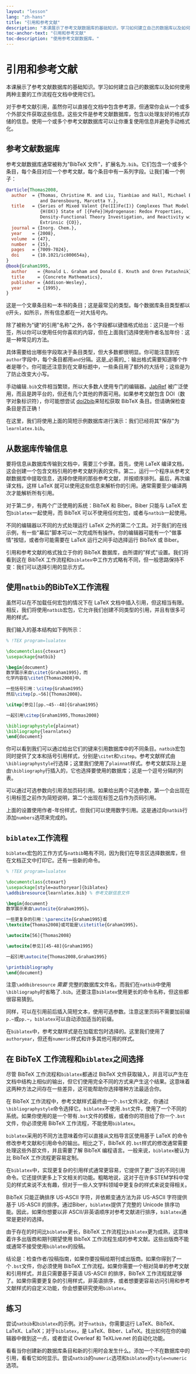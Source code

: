 ```yaml
---
layout: "lesson"
lang: "zh-hans"
title: "引用和参考文献"
description: "本课展示了参考文献数据库的基础知识。学习如何建立自己的数据库以及如何使用两种主要的工作流程在文档中使用它们。"
toc-anchor-text: "引用和参考文献"
toc-description: "使用参考文献数据库。"
---
```


# 引用和参考文献

<script>
runlatex.preincludes = {
 "pre1": {
    "pre0": "learnlatex.bib"
   },
 "pre2": {
    "pre0": "learnlatex.bib"
   }
}
</script>

<span
  class="summary">本课展示了参考文献数据库的基础知识。学习如何建立自己的数据库以及如何使用两种主要的工作流程在文档中使用它们。</span>

对于参考文献引用，虽然你可以直接在文档中包含参考源，但通常你会从一个或多个外部文件获取这些信息。这些文件是参考文献数据库，包含以处理友好的格式存储的信息。使用一个或多个参考文献数据库可以让你重复使用信息并避免手动格式化。

## 参考文献数据库

参考文献数据库通常被称为"BibTeX 文件"，扩展名为`.bib`。它们包含一个或多个条目，每个条目对应一个参考文献，每个条目中有一系列字段。让我们看一个例子：

<!-- {% raw %} -->
```bibtex
@article{Thomas2008,
  author  = {Thomas, Christine M. and Liu, Tianbiao and Hall, Michael B.
             and Darensbourg, Marcetta Y.},
  title   = {Series of Mixed Valent {Fe(II)Fe(I)} Complexes That Model the
             {H(OX)} State of [{FeFe}]Hydrogenase: Redox Properties,
             Density-Functional Theory Investigation, and Reactivity with
             Extrinsic {CO}},
  journal = {Inorg. Chem.},
  year    = {2008},
  volume  = {47},
  number  = {15},
  pages   = {7009-7024},
  doi     = {10.1021/ic800654a},
}
@book{Graham1995,
  author    = {Ronald L. Graham and Donald E. Knuth and Oren Patashnik},
  title     = {Concrete Mathematics},
  publisher = {Addison-Wesley},
  year      = {1995},
}
```
<!-- {% endraw %} -->


这是一个文章条目和一本书的条目；这是最常见的类型。每个数据库条目类型都以`@`开头，如所示，所有信息都在一对大括号内。

除了被称为"键"的引用"名称"之外，各个字段都以键值格式给出：这只是一个标签，所以你可以使用任何你喜欢的内容，但在上面我们选择使用作者名加年份：这是一种常见的方法。

具体需要给出哪些字段取决于条目类型，但大多数都很明显。你可能注意到在`author`字段中，每个条目都用`and`分隔。这是_必需的_：输出格式需要知道哪个作者是哪个。你可能还注意到在文章标题中，一些条目用了额外的大括号；这些是为了防止改变大小写。

手动编辑`.bib`文件相当繁琐，所以大多数人使用专门的编辑器。[JabRef](https://www.jabref.org) 被广泛使用，而且是跨平台的，但还有几个其他的界面可用。如果参考文献包含 DOI（数字对象标识符），你可能想尝试 [doi2bib](https://doi2bib.org)来轻松获取 BibTeX 条目。但请确保检查条目是否正确！

在这里，我们将使用上面的简短示例数据库进行演示：我们已经将其"保存"为`learnlatex.bib`。

## 从数据库传输信息

要将信息从数据库传输到文档中，需要三个步骤。首先，使用 LaTeX 编译文档，这会创建一个包含文档引用的参考文献列表的文件。第二，运行一个程序从参考文献数据库中提取信息，选择你使用的那些参考文献，并按顺序排列。最后，再次编译文档，这样 LaTeX 就可以使用这些信息来解析你的引用。通常需要至少编译两次才能解析所有引用。

对于第二步，有两个广泛使用的系统：BibTeX 和 Biber。Biber 只能与 LaTeX 宏包`biblatex`一起使用，而 BibTeX 可以不使用任何宏包，或者与`natbib`一起使用。

不同的编辑器以不同的方式处理运行 LaTeX 之外的第二个工具。对于我们的在线示例，有一些"幕后"脚本可以一次完成所有操作。你的编辑器可能有一个"做事情"按钮，或者你可能需要在 LaTeX 运行之间手动选择运行 BibTeX 或 Biber。

引用和参考文献的格式独立于你的 BibTeX 数据库，由所谓的"样式"设置。我们将看到这在 BibTeX 工作流程和`biblatex`中工作方式略有不同，但一般思路保持不变：我们可以选择引用的显示方式。

## 使用`natbib`的BibTeX工作流程

虽然可以在不加载任何宏包的情况下在 LaTeX 文档中插入引用，但这相当有限。相反，我们将使用`natbib`宏包，它允许我们创建不同类型的引用，并且有很多可用的样式。

我们输入的基本结构如下例所示：

```latex
% !TEX program=lualatex

\documentclass{ctexart}
\usepackage{natbib}

\begin{document}
数学展示来自\citet{Graham1995}，而
化学内容在\citet{Thomas2008}中。

一些括号引用：\citep{Graham1995}
然后\citep[p.~56]{Thomas2008}。

\citep[参见][pp.~45--48]{Graham1995}

一起引用\citep{Graham1995,Thomas2008}

\bibliographystyle{plainnat}
\bibliography{learnlatex}
\end{document}
```

你可以看到我们可以通过给出它们的键来引用数据库中的不同条目。`natbib`宏包同时提供了文本和括号引用样式，分别是`\citet`和`\citep`。参考文献样式由`\bibliographystyle`行选择；这里我们使用了`plainnat`样式。参考文献实际上是由`\bibliography`行插入的，它也选择要使用的数据库；这是一个逗号分隔的列表。

可以通过可选参数向引用添加页码引用。如果给出两个可选参数，第一个会出现在引用标签之前作为简短说明，第二个出现在标签之后作为页码引用。

上面的设置使用作者-年份样式，但我们可以使用数字引用。这是通过向`natbib`行添加`numbers`选项来完成的。

## `biblatex`工作流程

`biblatex`宏包的工作方式与`natbib`略有不同，因为我们在导言区选择数据库，但在文档正文中打印它。还有一些新的命令。

```latex
% !TEX program=lualatex

\documentclass{ctexart}
\usepackage[style=authoryear]{biblatex}
\addbibresource{learnlatex.bib} % 参考文献信息文件

\begin{document}
数学展示来自\autocite{Graham1995}。

一些更复杂的引用：\parencite{Graham1995}或
\textcite{Thomas2008}或可能是\citetitle{Graham1995}。

\autocite[56]{Thomas2008}

\autocite[参见][45-48]{Graham1995}

一起引用\autocite{Thomas2008,Graham1995}

\printbibliography
\end{document}
```

注意`\addbibresource` _需要_ 完整的数据库文件名，而我们在`natbib`中使用`\bibliography`时省略了`.bib`。还要注意`biblatex`使用更长的命令名称，但这些都很容易猜到。

同样，可以在引用前后插入简短文本，使用可选参数。注意这里页码不需要加前缀`p.~`或`pp.~`，`biblatex`可以自动添加适当的前缀。

在`biblatex`中，参考文献样式是在加载宏包时选择的。这里我们使用了`authoryear`，但还有`numeric`样式和许多其他可用的样式。

## 在 BibTeX 工作流程和`biblatex`之间选择

尽管 BibTeX 工作流程和`biblatex`都通过 BibTeX 文件获取输入，并且可以产生在文档中结构上相似的输出，但它们使用完全不同的方式来产生这个结果。这意味着这两种方法之间存在一些差异，这可能帮助你选择哪种方法最适合你。

在 BibTeX 工作流程中，参考文献样式最终由一个`.bst`文件决定，你通过`\bibliographystyle`命令选择它。`biblatex`不使用`.bst`文件，使用了一个不同的系统。如果你使用的是一个带有`.bst`文件的模板，或者你的项目给了你一个`.bst`文件，你必须使用 BibTeX 工作流程，不能使用`biblatex`。

`biblatex`采用的不同方法意味着你可以直接从文档导言区使用基于 LaTeX 的命令修改参考文献和引用命令的输出。相比之下，BibTeX 的`.bst`样式的修改通常需要处理这些外部文件，并且需要了解 BibTeX 编程语言。一般来说，`biblatex`被认为比 BibTeX 工作流程更容易定制。

在`biblatex`中，实现更复杂的引用样式通常更容易，它提供了更广泛的不同引用命令。它还提供更多上下文相关的功能。粗略地说，这对于在许多STEM学科中常见的样式来说不太有趣，但对于一些人文学科领域中更复杂的样式来说变得相关。

BibTeX 只能正确排序 US-ASCII 字符，并依赖变通方法为非 US-ASCII 字符提供基于 US-ASCII 的排序。通过Biber，`biblatex`提供了完整的 Unicode 排序功能。因此，如果你想要以非 ASCII/非英语顺序对参考文献进行排序，`biblatex`通常是更好的选择。

由于存在的时间比`biblatex`更长，BibTeX 工作流程比`biblatex`更为成熟，这意味着许多出版商和期刊期望使用 BibTeX 工作流程生成的参考文献。这些出版商不能或通常不接受使用`biblatex`的投稿。

结论是：检查作者/投稿指南，如果你要投稿给期刊或出版商。如果你得到了一个`.bst`文件，你必须使用 BibTeX 工作流程。如果你需要一个相对简单的参考文献和引用样式，并且只需要基于英语 US-ASCII 的排序，BibTeX 工作流程就足够了。如果你需要更复杂的引用样式，非英语排序，或者想要更容易访问引用和参考文献样式的自定义功能，你会想要研究使用`biblatex`。

## 练习

尝试`natbib`和`biblatex`的示例。对于`natbib`，你需要运行 LaTeX、BibTeX、LaTeX、LaTeX；对于`biblatex`，是 LaTeX、Biber、LaTeX。找出如何在你的编辑器中做到这一点，或者尝试 Overleaf 和 TeXLive.net 的自动化功能。

看看当你创建新的数据库条目和新的引用时会发生什么。添加一个不在数据库中的引用，看看它如何显示。尝试`natbib`的`numeric`选项和`biblatex`的`style=numeric`选项。
